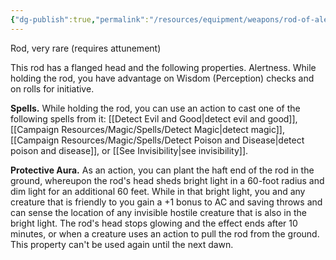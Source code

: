 ```yaml
---
{"dg-publish":true,"permalink":"/resources/equipment/weapons/rod-of-alertness/"}
---
```


Rod, very rare (requires attunement)

This rod has a flanged head and the following properties. Alertness. While holding the rod, you have advantage on Wisdom (Perception) checks and on rolls for initiative.

**Spells.** While holding the rod, you can use an action to cast one of the following spells from it: [[Detect Evil and Good\|detect evil and good]], [[Campaign Resources/Magic/Spells/Detect Magic\|detect magic]], [[Campaign Resources/Magic/Spells/Detect Poison and Disease\|detect poison and disease]], or [[See Invisibility\|see invisibility]].

**Protective Aura.** As an action, you can plant the haft end of the rod in the ground, whereupon the rod's head sheds bright light in a 60-foot radius and dim light for an additional 60 feet. While in that bright light, you and any creature that is friendly to you gain a +1 bonus to AC and saving throws and can sense the location of any invisible hostile creature that is also in the bright light. The rod's head stops glowing and the effect ends after 10 minutes, or when a creature uses an action to pull the rod from the ground. This property can't be used again until the next dawn.